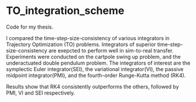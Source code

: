﻿# TO_integration_scheme

Code for my thesis.

I compared the time-step-size-consistency of various integrators in Trajectory Optimization (TO) problems.
Integrators of superior time-step-size-consistency are exepcted to perform well in sim-to-real transfer.
Experiments were conducted on the cartpole swing up problem, and the underactuated double pendulum problem.
The integrators of interest are the symplectic Euler integrator(SEI), the variational integrator(VI), the passive midpoint integrator(PMI), and the fourth-order Runge-Kutta method (RK4).

Results show that RK4 consistently outperforms the others, followed by PMI, VI and SEI respectively.
